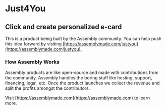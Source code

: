 # Just4You

## Click and create personalized e-card

This is a product being built by the Assembly community. You can help push this idea forward by visiting [https://assemblymade.com/justyou](https://assemblymade.com/justyou).

### How Assembly Works

Assembly products are like open-source and made with contributions from the community. Assembly handles the boring stuff like hosting, support, financing, legal, etc. Once the product launches we collect the revenue and split the profits amongst the contributors.

Visit [https://assemblymade.com](https://assemblymade.com) to learn more.
